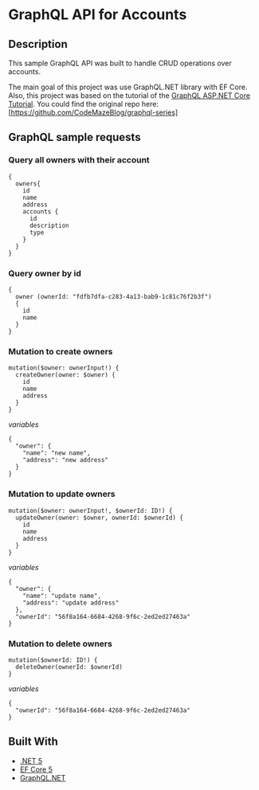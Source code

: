 # GraphQL API for Accounts

## Description

This sample GraphQL API was built to handle CRUD operations over accounts.

The main goal of this project was use GraphQL.NET library with EF Core. Also, this project was based on the tutorial of the [GraphQL ASP.NET Core Tutorial](https://code-maze.com/graphql-asp-net-core-tutorial/). You could find the original repo here: [https://github.com/CodeMazeBlog/graphql-series]

## GraphQL sample requests

### Query all owners with their account

```
{
  owners{
    id
    name
    address
    accounts {
      id
      description
      type
    }
  }
}
```

### Query owner by id

```
{
  owner (ownerId: "fdfb7dfa-c283-4a13-bab9-1c81c76f2b3f")
  {
    id
    name
  }
}
```

### Mutation to create owners

```
mutation($owner: ownerInput!) {
  createOwner(owner: $owner) {
    id
    name
    address
  }
}
```

_variables_

```
{
  "owner": {
    "name": "new name",
    "address": "new address"
  }
}
```

### Mutation to update owners

```
mutation($owner: ownerInput!, $ownerId: ID!) {
  updateOwner(owner: $owner, ownerId: $ownerId) {
    id
    name
    address
  }
}
```

_variables_

```
{
  "owner": {
    "name": "update name",
    "address": "update address"
  },
  "ownerId": "56f8a164-6684-4268-9f6c-2ed2ed27463a"
}
```

### Mutation to delete owners

```
mutation($ownerId: ID!) {
  deleteOwner(ownerId: $ownerId)
}
```

_variables_

```
{
  "ownerId": "56f8a164-6684-4268-9f6c-2ed2ed27463a"
}
```

## Built With

- [.NET 5](https://docs.microsoft.com/en-us/dotnet/core/dotnet-five)
- [EF Core 5](https://github.com/dotnet/efcore/tree/release/5.0)
- [GraphQL.NET](https://github.com/graphql-dotnet/graphql-dotnet)
